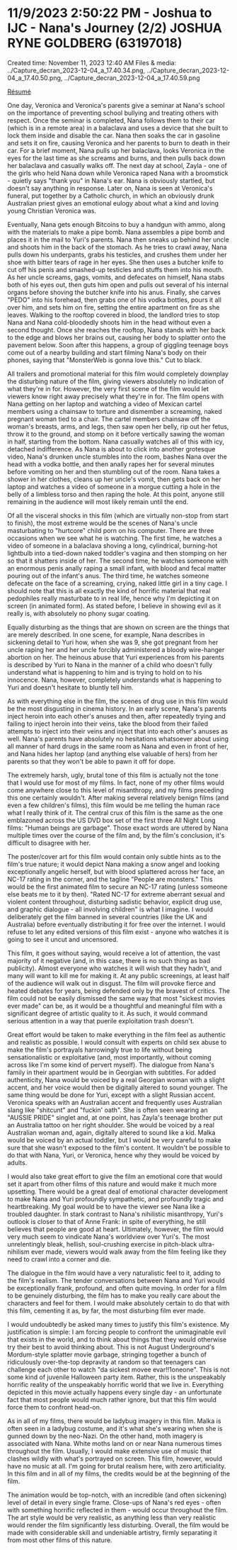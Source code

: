 # 11/9/2023 2:50:22 PM - Joshua to IJC - Nana's Journey (2/2) JOSHUA RYNE GOLDBERG (63197018)

Created time: November 11, 2023 12:40 AM
Files & media: ../Capture_decran_2023-12-04_a_17.40.34.png, ../Capture_decran_2023-12-04_a_17.40.50.png, ../Capture_decran_2023-12-04_a_17.40.59.png

[Résumé ](11%209%202023%205%2020%2032%20PM%20-%20Joshua%20to%20IJC%20-%20Nana's%20Jour%20dab2f627482f4ed6b54b8563cb582ece.md) 

One day, Veronica and Veronica's parents give a seminar at Nana's school on the importance of preventing school bullying and treating others with respect. Once the seminar is completed, Nana follows them to their car (which is in a remote area) in a balaclava and uses a device that she built to lock them inside and disable the car. Nana then soaks the car in gasoline and sets it on fire, causing Veronica and her parents to burn to death in their car. For a brief moment, Nana pulls up her balaclava, looks Veronica in the eyes for the last time as she screams and burns, and then pulls back down her balaclava and casually walks off. The next day at school, Zayla - one of the girls who held Nana down while Veronica raped Nana with a broomstick - quietly says "thank you" in Nana's ear. Nana is obviously startled, but doesn't say anything in response. Later on, Nana is seen at Veronica's funeral, put together by a Catholic church, in which an obviously drunk Australian priest gives an emotional eulogy about what a kind and loving young Christian Veronica was.

Eventually, Nana gets enough Bitcoins to buy a handgun with ammo, along with the materials to make a pipe bomb. Nana assembles a pipe bomb and places it in the mail to Yuri's parents. Nana then sneaks up behind her uncle and shoots him in the back of the stomach. As he tries to crawl away, Nana pulls down his underpants, grabs his testicles, and crushes them under her shoe with bitter tears of rage in her eyes. She then uses a butcher knife to cut off his penis and smashed-up testicles and stuffs them into his mouth. As her uncle screams, gags, vomits, and defecates on himself, Nana stabs both of his eyes out, then guts him open and pulls out several of his internal organs before shoving the butcher knife into his anus. Finally, she carves "PEDO" into his forehead, then grabs one of his vodka bottles, pours it all over him, and sets him on fire, setting the entire apartment on fire as she leaves. Walking to the rooftop covered in blood, the landlord tries to stop Nana and Nana cold-bloodedly shoots him in the head without even a second thought. Once she reaches the rooftop, Nana stands with her back to the edge and blows her brains out, causing her body to splatter onto the pavement below. Soon after this happens, a group of giggling teenage boys come out of a nearby building and start filming Nana's body on their phones, saying that "MonsterWeb is gonna love this." Cut to black.

All trailers and promotional material for this film would completely downplay the disturbing nature of the film, giving viewers absolutely no indication of what they're in for. However, the very first scene of the film would let viewers know right away precisely what they're in for. The film opens with Nana getting on her laptop and watching a video of Mexican cartel members using a chainsaw to torture and dismember a screaming, naked pregnant woman tied to a chair. The cartel members chainsaw off the woman's breasts, arms, and legs, then saw open her belly, rip out her fetus, throw it to the ground, and stomp on it before vertically sawing the woman in half, starting from the bottom. Nana casually watches all of this with icy, detached indifference. As Nana is about to click into another grotesque video, Nana's drunken uncle stumbles into the room, bashes Nana over the head with a vodka bottle, and then anally rapes her for several minutes before vomiting on her and then stumbling out of the room. Nana takes a shower in her clothes, cleans up her uncle's vomit, then gets back on her laptop and watches a video of someone in a morgue cutting a hole in the belly of a limbless torso and then raping the hole. At this point, anyone still remaining in the audience will most likely remain until the end.

Of all the visceral shocks in this film (which are virtually non-stop from start to finish), the most extreme would be the scenes of Nana's uncle masturbating to "hurtcore" child porn on his computer. There are three occasions when we see what he is watching. The first time, he watches a video of someone in a balaclava shoving a long, cylindrical, burning-hot lightbulb into a tied-down naked toddler's vagina and then stomping on her so that it shatters inside of her. The second time, he watches someone with an enormous penis anally raping a small infant, with blood and fecal matter pouring out of the infant's anus. The third time, he watches someone defecate on the face of a screaming, crying, naked little girl in a tiny cage. I should note that this is all exactly the kind of horrific  material that real pedophiles really masturbate to in real life, hence why I'm depicting it on screen (in animated form). As stated before, I believe in showing evil as it really is, with absolutely no phony sugar coating.

Equally disturbing as the things that are shown on screen are the things that are merely described. In one scene, for example, Nana describes in sickening detail to Yuri how, when she was 9, she got pregnant from her uncle raping her and her uncle forcibly administered a bloody wire-hanger abortion on her. The heinous abuse that Yuri experiences from his parents is described by Yuri to Nana in the manner of a child who doesn't fully understand what is happening to him and is trying to hold on to his innocence. Nana, however, completely understands what is happening to Yuri and doesn't hesitate to bluntly tell him.

As with everything else in the film, the scenes of drug use in this film would be the most disgusting in cinema history. In an early scene, Nana's parents inject heroin into each other's anuses and then, after repeatedly trying and failing to inject heroin into their veins, take the blood from their failed attempts to inject into their veins and inject that into each other's anuses as well. Nana's parents have absolutely no hesitations whatsoever about using all manner of hard drugs in the same room as Nana and even in front of her, and Nana hides her laptop (and anything else valuable of hers) from her parents so that they won't be able to pawn it off for dope.

The extremely harsh, ugly, brutal tone of this film is actually not the tone that I would use for most of my films. In fact, none of my other films would come anywhere close to this level of misanthropy, and my films preceding this one certainly wouldn't. After making several relatively benign films (and even a few children's films), this film would be me telling the human race what I really think of it. The central crux of this film is the same as the one emblazoned across the US DVD box set of the first three All Night Long films: "Human beings are garbage". Those exact words are uttered by Nana multiple times over the course of the film and, by the film's conclusion, it's difficult to disagree with her.

The poster/cover art for this film would contain only subtle hints as to the film's true nature; it would depict Nana making a snow angel and looking exceptionally angelic herself, but with blood splattered across her face, an NC-17 rating in the corner, and the tagline "People are monsters." This would be the first animated film to secure an NC-17 rating (unless someone else beats me to it by then). "Rated NC-17 for extreme aberrant sexual and violent content throughout, disturbing sadistic behavior, explicit drug use, and graphic dialogue - all involving children" is what I imagine. I would deliberately get the film banned in several countries (like the UK and Australia) before eventually distributing it for free over the internet. I would refuse to let any edited versions of this film exist - anyone who watches it is going to see it uncut and uncensored.

This film, it goes without saying, would receive a lot of attention, the vast majority of it negative (and, in this case, there is no such thing as bad publicity). Almost everyone who watches it will wish that they hadn't, and many will want to kill me for making it. At any public screenings, at least half of the audience will walk out in disgust. The film will provoke fierce and heated debates for years, being defended only by the bravest of critics. The film could not be easily dismissed the same way that most "sickest movies ever made" can be, as it would be a thoughtful and meaningful film with a significant degree of artistic quality to it. As such, it would command serious attention in a way that puerile exploitation trash doesn't.

Great effort would be taken to make everything in the film feel as authentic and realistic as possible. I would consult with experts on child sex abuse to make the film's portrayals harrowingly true to life without being sensationalistic or exploitative (and, most importantly, without coming across like I'm some kind of pervert myself). The dialogue from Nana's family in their apartment would be in Georgian with subtitles. For added authenticity, Nana would be voiced by a real Georgian woman with a slight accent, and her voice would then be digitally altered to sound younger. The same thing would be done for Yuri, except with a slight Russian accent. Veronica speaks with an Australian accent and frequently uses Australian slang like "shitcunt" and "fuckin' oath". She is often seen wearing an "AUSSIE PRIDE" singlet and, at one point, has Zayla's teenage brother put an Australia tattoo on her right shoulder. She would be voiced by a real Australian woman and, again, digitally altered to sound like a kid. Malka would be voiced by an actual toddler, but I would be very careful to make sure that she wasn't exposed to the film's content. It wouldn't be possible to do that with Nana, Yuri, or Veronica, hence why they would be voiced by adults.

I would also take great effort to give the film an emotional core that would set it apart from other films of this nature and would make it much more upsetting. There would be a great deal of emotional character development to make Nana and Yuri profoundly sympathetic, and profoundly tragic and heartbreaking. My goal would be to have the viewer see Nana like a troubled daughter. In stark contrast to Nana's nihilistic misanthropy, Yuri's outlook is closer to that of Anne Frank: in spite of everything, he still believes that people are good at heart. Ultimately, however, the film would very much seem to vindicate Nana's worldview over Yuri's. The most unrelentingly bleak, hellish, soul-crushing exercise in pitch-black ultra-nihilism ever made, viewers would walk away from the film feeling like they need to crawl into a corner and die.

The dialogue in the film would have a very naturalistic feel to it, adding to the film's realism. The tender conversations between Nana and Yuri would be exceptionally frank, profound, and often quite moving. In order for a film to be genuinely disturbing, the film has to make you really care about the characters and feel for them. I would make absolutely certain to do that with this film, cementing it as, by far, the most disturbing film ever made.

I would undoubtedly be asked many times to justify this film's existence. My justification is simple: I am forcing people to confront the unimaginable evil that exists in the world, and to think about things that they would otherwise try their best to avoid thinking about. This is not August Underground's Mordum-style splatter movie garbage, stringing together a bunch of ridiculously over-the-top depravity at random so that teenagers can challenge each other to watch "da sickest movee evar!!1oneone". This is not some kind of juvenile Halloween party item. Rather, this is the unspeakably horrific reality of the unspeakably horrific world that we live in. Everything depicted in this movie actually happens every single day - an unfortunate fact that most people would much rather ignore, but that this film would force them to confront head-on.

As in all of my films, there would be ladybug imagery in this film. Malka is often seen in a ladybug costume, and it's what she's wearing when she is gunned down by the neo-Nazi. On the other hand, moth imagery is associated with Nana. White moths land on or near Nana numerous times throughout the film. Usually, I would make extensive use of music that clashes wildly with what's portrayed on screen. This film, however, would have no music at all. I'm going for brutal realism here, with zero artificiality. In this film and in all of my films, the credits would be at the beginning of the film.

The animation would be top-notch, with an incredible (and often sickening) level of detail in every single frame. Close-ups of Nana's red eyes - often with something horrific reflected in them - would occur throughout the film. The art style would be very realistic, as anything less than very realistic would render the film significantly less disturbing. Overall, the film would be made with considerable skill and undeniable artistry, firmly separating it from most other films of this nature.
